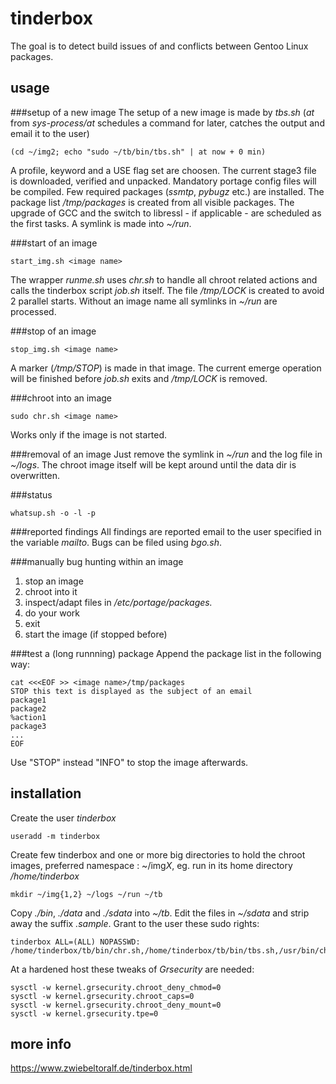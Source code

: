 # tinderbox
The goal is to detect build issues of and conflicts between Gentoo Linux packages.

## usage
###setup of a new image
The setup of a new image is made by *tbs.sh* (*at* from *sys-process/at* schedules a command for later, catches the output and email it to the user)
    
    (cd ~/img2; echo "sudo ~/tb/bin/tbs.sh" | at now + 0 min)

A profile, keyword and a USE flag set are choosen.
The current stage3 file is downloaded, verified and unpacked.
Mandatory portage config files will be compiled.
Few required packages (*ssmtp*, *pybugz* etc.) are installed.
The package list */tmp/packages* is created from all visible packages.
The upgrade of GCC and the switch to libressl - if applicable - are scheduled as the first tasks.
A symlink is made into *~/run*.

###start of an image
    
    start_img.sh <image name>

The wrapper *runme.sh* uses *chr.sh* to handle all chroot related actions and calls the tinderbox script *job.sh* itself.
The file */tmp/LOCK* is created to avoid 2 parallel starts.
Without an image name all symlinks in *~/run* are processed.

###stop of an image

    stop_img.sh <image name>

A marker (*/tmp/STOP*) is made in that image.
The current emerge operation will be finished before *job.sh* exits and */tmp/LOCK* is removed.

###chroot into an image
    
    sudo chr.sh <image name>

Works only if the image is not started.

###removal of an image
Just remove the symlink in *~/run* and the log file in *~/logs*.
The chroot image itself will be kept around until the data dir is overwritten.

###status

    whatsup.sh -o -l -p

###reported findings
All findings are reported email to the user specified in the variable *mailto*.
Bugs can be filed using *bgo.sh*.

###manually bug hunting within an image
1. stop an image
2. chroot into it
3. inspect/adapt files in */etc/portage/packages.*
4. do your work
5. exit
6. start the image (if stopped before)

###test a (long runnning) package
Append the package list in the following way:
    
    cat <<<EOF >> <image name>/tmp/packages
    STOP this text is displayed as the subject of an email
    package1
    package2
    %action1
    package3
    ...
    EOF

Use "STOP" instead "INFO" to stop the image afterwards.

## installation
Create the user *tinderbox*

    useradd -m tinderbox
Create few tinderbox and one or more big directories to hold the chroot images, preferred namespace : ~/img*X*, eg. run in its home directory */home/tinderbox*

    mkdir ~/img{1,2} ~/logs ~/run ~/tb
Copy *./bin*, *./data* and *./sdata* into *~/tb*.
Edit the files in *~/sdata* and strip away the suffix *.sample*.
Grant to the user these sudo rights:

    tinderbox ALL=(ALL) NOPASSWD: /home/tinderbox/tb/bin/chr.sh,/home/tinderbox/tb/bin/tbs.sh,/usr/bin/chroot

At a hardened host these tweaks of *Grsecurity* are needed:

    sysctl -w kernel.grsecurity.chroot_deny_chmod=0
    sysctl -w kernel.grsecurity.chroot_caps=0
    sysctl -w kernel.grsecurity.chroot_deny_mount=0
    sysctl -w kernel.grsecurity.tpe=0

## more info
https://www.zwiebeltoralf.de/tinderbox.html

